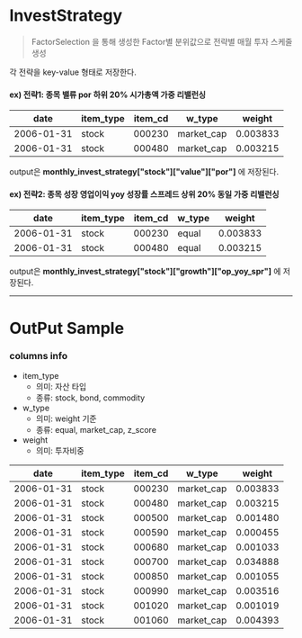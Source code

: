# InvestStrategy
> FactorSelection 을 통해 생성한 Factor별 분위값으로 전략별 매월 투자 스케줄 생성

각 전략을 key-value 형태로 저장한다.

#### ex) 전략1: 종목 밸류 por 하위 20% 시가총액 가중 리밸런싱
  |date|	item_type|	item_cd|	w_type|	weight|
  |---|---|---|---|---|
  |2006-01-31|	stock|	000230|	market_cap|	0.003833|
  |2006-01-31|	stock|	000480|	market_cap|	0.003215|
  
  output은 **monthly_invest_strategy["stock"]["value"]["por"]** 에 저장된다.
  
  
#### ex) 전략2: 종목 성장 영업이익 yoy 성장률 스프레드 상위 20% 동일 가중 리밸런싱  
  |date|	item_type|	item_cd|	w_type|	weight|
  |---|---|---|---|---|
  |2006-01-31|	stock|	000230|	equal|	0.003833|
  |2006-01-31|	stock|	000480|	equal|	0.003215|
  
  output은 **monthly_invest_strategy["stock"]["growth"]["op_yoy_spr"]** 에 저장된다.


***
# OutPut Sample

### columns info
 * item_type
   * 의미: 자산 타입 
   * 종류: stock, bond, commodity  
 * w_type
   * 의미: weight 기준
   * 종류: equal, market_cap, z_score  
 * weight
   * 의미: 투자비중
 
|date|	item_type|	item_cd|	w_type|	weight|
|---|---|---|---|---|
|2006-01-31|	stock|	000230|	market_cap|	0.003833|
|2006-01-31|	stock|	000480|	market_cap|	0.003215|
|2006-01-31|	stock|	000500|	market_cap|	0.001480|
|2006-01-31|	stock|	000590|	market_cap|	0.000455|
|2006-01-31|	stock|	000680|	market_cap|	0.001033|
|2006-01-31|	stock|	000700|	market_cap|	0.034888|
|2006-01-31|	stock|	000850|	market_cap|	0.001055|
|2006-01-31|	stock|	000990|	market_cap|	0.003516|
|2006-01-31|	stock|	001020|	market_cap|	0.001019|
|2006-01-31|	stock|	001060|	market_cap|	0.004393|
